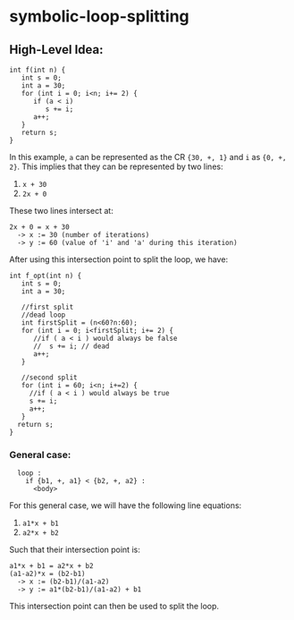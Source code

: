# symbolic-loop-splitting


## High-Level Idea:

```
int f(int n) {
   int s = 0;
   int a = 30;
   for (int i = 0; i<n; i+= 2) {
      if (a < i)
         s += i;
      a++;
   }
   return s;
}
```

In this example, `a` can be represented as the CR `{30, +, 1}` and `i` as `{0, +, 2}`.
This implies that they can be represented by two lines: 
1. `x + 30`  
2. `2x + 0`  

These two lines intersect at:
```
2x + 0 = x + 30
  -> x := 30 (number of iterations)
  -> y := 60 (value of 'i' and 'a' during this iteration)
```  

After using this intersection point to split the loop, we have:

```
int f_opt(int n) {
   int s = 0;
   int a = 30;

   //first split
   //dead loop
   int firstSplit = (n<60?n:60);
   for (int i = 0; i<firstSplit; i+= 2) {
      //if ( a < i ) would always be false
      //  s += i; // dead
      a++;
   }

   //second split
   for (int i = 60; i<n; i+=2) {
     //if ( a < i ) would always be true
     s += i;
     a++;
   }
  return s;
}
```

### General case:

```
  loop : 
    if {b1, +, a1} < {b2, +, a2} :
      <body>
```
For this general case, we will have the following line equations: 
1. `a1*x + b1`
2. `a2*x + b2` 

Such that their intersection point is:
```
a1*x + b1 = a2*x + b2
(a1-a2)*x = (b2-b1)
  -> x := (b2-b1)/(a1-a2)
  -> y := a1*(b2-b1)/(a1-a2) + b1
```
This intersection point can then be used to split the loop.

